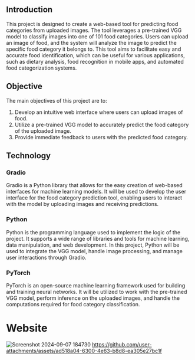 ## Introduction

This project is designed to create a web-based tool for predicting food categories from uploaded images. The tool leverages a pre-trained VGG model to classify images into one of 101 food categories. Users can upload an image of food, and the system will analyze the image to predict the specific food category it belongs to. This tool aims to facilitate easy and accurate food identification, which can be useful for various applications, such as dietary analysis, food recognition in mobile apps, and automated food categorization systems.

## Objective

The main objectives of this project are to:
1. Develop an intuitive web interface where users can upload images of food.
2. Utilize a pre-trained VGG model to accurately predict the food category of the uploaded image.
3. Provide immediate feedback to users with the predicted food category.

## Technology

### Gradio

Gradio is a Python library that allows for the easy creation of web-based interfaces for machine learning models. It will be used to develop the user interface for the food category prediction tool, enabling users to interact with the model by uploading images and receiving predictions.

### Python

Python is the programming language used to implement the logic of the project. It supports a wide range of libraries and tools for machine learning, data manipulation, and web development. In this project, Python will be used to integrate the VGG model, handle image processing, and manage user interactions through Gradio.

### PyTorch

PyTorch is an open-source machine learning framework used for building and training neural networks. It will be utilized to work with the pre-trained VGG model, perform inference on the uploaded images, and handle the computations required for food category classification.

# Website
![Screenshot 2024-09-07 184730](https://github.com/user-attachments/assets/9008bf5a-995b-407c-9c11-58d34839c11f)
https://github.com/user-attachments/assets/ad518a04-6300-4e63-b8d8-ea305e27bc1f










